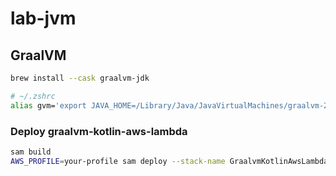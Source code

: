 # lab-jvm

## GraalVM

```bash
brew install --cask graalvm-jdk
```

```bash
# ~/.zshrc
alias gvm='export JAVA_HOME=/Library/Java/JavaVirtualMachines/graalvm-21.jdk/Contents/Home; export PATH=/Library/Java/JavaVirtualMachines/graalvm-21.jdk/Contents/Home/bin:$PATH'
```

### Deploy graalvm-kotlin-aws-lambda

```bash
sam build
AWS_PROFILE=your-profile sam deploy --stack-name GraalvmKotlinAwsLambda --parameter-overrides Stage=staging 
```
